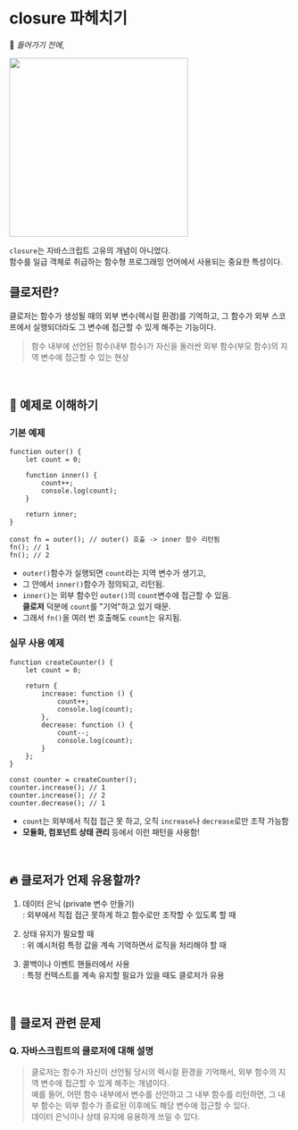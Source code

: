 # closure 파헤치기

📌 *들어가기 전에*,

<img src="https://t3.daumcdn.net/thumb/R720x0/?fname=http://t1.daumcdn.net/brunch/service/user/1jYq/image/0w4e248ZRdt5-3NxSF2Z1b5GD40.JPG" width="320"/>

`closure`는 자바스크립트 고유의 개념이 아니었다.
<br>함수를 일급 객체로 취급하는 함수형 프로그래밍 언어에서 사용되는 중요한 특성이다.

## 클로저란?
클로저는 함수가 생성될 때의 외부 변수(렉시컬 환경)를 기억하고, 그 함수가 외부 스코프에서 실행되더라도 그 변수에 접근할 수 있게 해주는 기능이다.
> 함수 내부에 선언된 함수(내부 함수)가 자신을 둘러싼 외부 함수(부모 함수)의 지역 변수에 접근할 수 있는 현상

<br>

## 🧪 예제로 이해하기
### 기본 예제
```
function outer() {
    let count = 0;
    
    function inner() {
        count++;
        console.log(count);
    }
    
    return inner;
}

const fn = outer(); // outer() 호출 -> inner 함수 리턴됨
fn(); // 1
fn(); // 2
```
- `outer()`함수가 실행되면 `count`라는 지역 변수가 생기고,
- 그 안에서 `inner()`함수가 정의되고, 리턴됨.
- `inner()`는 외부 함수인 `outer()`의 `count`변수에 접근할 수 있음.
<br> **클로저** 덕분에 `count`를 "기억"하고 있기 때문.
- 그래서 `fn()`을 여러 번 호출해도 `count`는 유지됨.

### 실무 사용 예제
```
function createCounter() {
    let count = 0;
    
    return {
        increase: function () {
            count++;
            console.log(count);
        },
        decrease: function () {
            count--;
            console.log(count);
        }
    };
}

const counter = createCounter();
counter.increase(); // 1
counter.increase(); // 2
counter.decrease(); // 1
```
- `count`는 외부에서 직접 접근 못 하고, 오직 `increase`나 `decrease`로만 조작 가능함
- **모듈화, 컴포넌트 상태 관리** 등에서 이런 패턴을 사용함!

<br>

## 🔥 클로저가 언제 유용할까?
1. 데이터 은닉 (private 변수 만들기)
<br>: 외부에서 직접 접근 못하게 하고 함수로만 조작할 수 있도록 할 때


2. 상태 유지가 필요할 때
<br>: 위 예시처럼 특정 값을 계속 기억하면서 로직을 처리해야 할 때


3. 콜백이나 이벤트 핸들러에서 사용
<br>: 특정 컨텍스트를 계속 유지할 필요가 있을 때도 클로저가 유용

<br>


## 🎯 클로저 관련 문제
### Q. 자바스크립트의 클로저에 대해 설명
> 클로저는 함수가 자신이 선언될 당시의 렉시컬 환경을 기억해서, 외부 함수의 지역 변수에 접근할 수 있게 해주는 개념이다.
> <br> 예를 들어, 어떤 함수 내부에서 변수를 선언하고 그 내부 함수를 리턴하면, 그 내부 함수는 외부 함수가 종료된 이후에도 해당 변수에 접근할 수 있다.
> <br> 데이터 은닉이나 상태 유지에 유용하게 쓰일 수 있다.